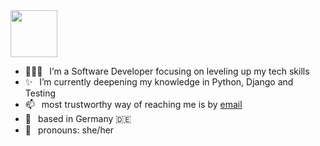 <img src="https://media.giphy.com/media/QWI8G5WqpyRUxFEgdQ/giphy.gif" width="75">

- 👩🏽‍💻  I’m a Software Developer focusing on leveling up my tech skills
- ✨  I’m currently deepening my knowledge in Python, Django and Testing
- 📫  most trustworthy way of reaching me is by [email](amelie.kn@gmail.com)
- 📌  based in Germany 🇩🇪
- 🎀  pronouns: she/her
